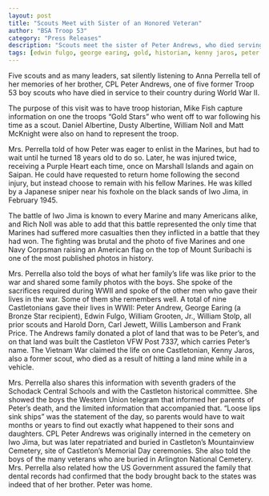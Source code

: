 ```yaml
--- 
layout: post
title: "Scouts Meet with Sister of an Honored Veteran"
author: "BSA Troop 53"
category: "Press Releases"
description: "Scouts meet the sister of Peter Andrews, who died serving their country during World War II."
tags: [edwin fulgo, george earing, gold, historian, kenny jaros, peter andrew, star, veteran, war, william grooten, william stolp]
---
```


Five scouts and as many leaders, sat silently listening to Anna Perrella tell of her memories of her brother, CPL Peter Andrews, one of five former Troop 53 boy scouts who have died in service to their country during World War II.

The purpose of this visit was to have troop historian, Mike Fish capture information on one the troops “Gold Stars” who went off to war following his time as a scout.  Daniel Albertine, Dusty Albertine, William Noll and Matt McKnight were also on hand to represent the troop.

 Mrs. Perrella told of how Peter was eager to enlist in the Marines, but had to wait until he turned 18 years old to do so.  Later, he was injured twice, receiving a Purple Heart each time, once on Marshall Islands and again on Saipan.  He could have requested to return home following the second injury, but instead choose to remain with his fellow Marines.  He was killed by a Japanese sniper near his foxhole on the black sands of Iwo Jima, in February 1945.

 The battle of Iwo Jima is known to every Marine and many Americans alike, and Rich Noll was able to add that this battle represented the only time that Marines had suffered more casualties then they inflicted in a battle that they had won.  The fighting was brutal and the photo of five Marines and one Navy Corpsman raising an American flag on the top of Mount Suribachi is one of the most published photos in history.

 Mrs. Perrella also told the boys of what her family’s life was like prior to the war and shared some family photos with the boys.  She spoke of the sacrifices required during WWII and spoke of the other men who gave their lives in the war.  Some of them she remembers well.  A total of nine Castletonians gave their lives in WWII: Peter Andrew, George Earing (a Bronze Star recipient), Edwin Fulgo, William Grooten, Jr., William Stolp, all prior scouts and Harold Dorn, Carl Jewett, Willis Lamberson and Frank Price.  The Andrews family donated a plot of land that was to be Peter’s, and on that land was built the Castleton VFW Post 7337, which carries Peter’s name.  The Vietnam War claimed the life on one Castletonian, Kenny Jaros, also a former scout, who died as a result of hitting a land mine while in a vehicle.

 Mrs. Perrella also shares this information with seventh graders of the Schodack Central Schools and with the Castleton historical committee.  She showed the boys the Western Union telegram that informed her parents of Peter’s death, and the limited information that accompanied that.  “Loose lips sink ships” was the statement of the day, so parents would have to wait months or years to find out exactly what happened to their sons and daughters.  CPL Peter Andrews was originally interned in the cemetery on Iwo Jima, but was later repatriated and buried in Castleton’s Mountainview Cemetery, site of Castleton’s Memorial Day ceremonies.  She also told the boys of the many veterans who are buried in Arlington National Cemetery.  Mrs. Perrella also related how the US Government assured the family that dental records had confirmed that the body brought back to the states was indeed that of her brother.  Peter was home.
